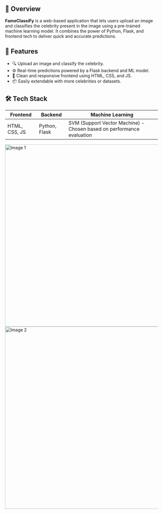 
## 🚀 Overview

**FameClassiFy** is a web-based application that lets users upload an image and classifies the celebrity present in the image using a pre-trained machine learning model. It combines the power of Python, Flask, and frontend tech to deliver quick and accurate predictions.



## 🧠 Features

- 🔍 Upload an image and classify the celebrity.
- ⚙️ Real-time predictions powered by a Flask backend and ML model.
- 🎨 Clean and responsive frontend using HTML, CSS, and JS.
- 📦 Easily extendable with more celebrities or datasets.



## 🛠️ Tech Stack

| Frontend        | Backend        | Machine Learning                                                      |
|-----------------|----------------|-----------------------------------------------------------------------|
| HTML, CSS, JS   | Python, Flask  | SVM (Support Vector Machine) - Chosen based on performance evaluation | 




<img src="https://github.com/user-attachments/assets/70b39932-f677-4d99-b106-bcf957b20504" alt="Image 1" style="width: 600px; margin-right: 50px;">

<img src="https://github.com/user-attachments/assets/4b55443a-3c43-44cb-ba7b-c9431ec28d3d" alt="Image 2" style="width: 600px;">


